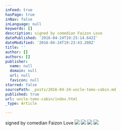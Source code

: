 ```yaml
---
inFeed: true
hasPage: true
inNav: false
inLanguage: null
keywords: []
description: signed by comedian Faizon Love
datePublished: '2016-04-24T19:25:14.642Z'
dateModified: '2016-04-24T19:23:43.208Z'
title: ''
author: []
authors: []
publisher:
  name: null
  domain: null
  url: null
  favicon: null
starred: false
sourcePath: _posts/2016-04-24-uncle-toms-cabin.md
published: true
url: uncle-toms-cabin/index.html
_type: Article

---
```

signed by comedian Faizon Love
![](https://the-grid-user-content.s3-us-west-2.amazonaws.com/64bec5d0-9a50-4034-b78b-497a470e8c26.jpg)
![](https://the-grid-user-content.s3-us-west-2.amazonaws.com/dfa1b0a7-c7a3-4b6e-a277-11b6f456f5d4.jpg)
![](https://the-grid-user-content.s3-us-west-2.amazonaws.com/ed1af566-1f94-415c-ac72-fea8d969ed5c.jpg)
![](https://the-grid-user-content.s3-us-west-2.amazonaws.com/5e885a4d-f21d-4489-8799-ef5b3507fe47.jpg)
